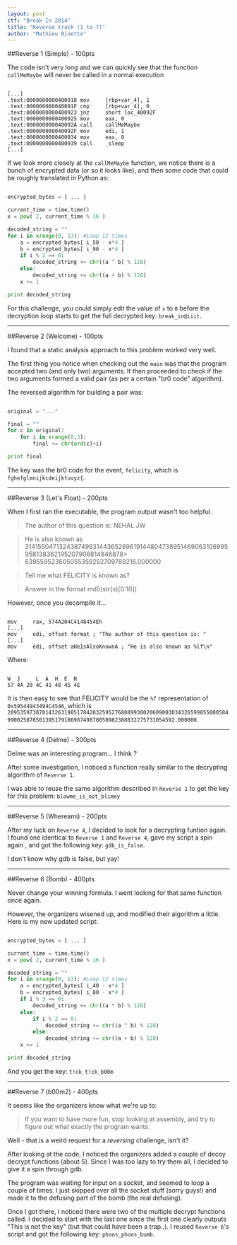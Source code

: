 ```yaml
---
layout: post
ctf: "Break In 2014"
title: "Reverse track (1 to 7)"
author: "Mathieu Binette"
---
```


##Reverse 1 (Simple) - 100pts

The code isn't very long and we can quickly see that the function `callMeMaybe` will never be called in a normal execution

```

[...]
.text:0000000000400918 mov     [rbp+var_4], 1
.text:000000000040091F cmp     [rbp+var_4], 0
.text:0000000000400923 jnz     short loc_40092F
.text:0000000000400925 mov     eax, 0
.text:000000000040092A call    callMeMaybe
.text:000000000040092F mov     edi, 1
.text:0000000000400934 mov     eax, 0
.text:0000000000400939 call    _sleep
[...]

```

If we look more closely at the `callMeMaybe` function, we notice there is a bunch of encrypted data (or so it looks like), and then some code that could be roughly translated in Python as:

```python

encrypted_bytes = [ ... ]

current_time = time.time()
x = pow( 2, current_time % 16 )

decoded_string = ""
for i in xrange(0, 13): #Loop 12 times
    a = encrypted_bytes[ i_50 - x*4 ]
    b = encrypted_bytes[ i_90 - x*4 ]
    if i % 2 == 0:
        decoded_string += chr((a ^ b) % 128)
    else:
        decoded_string += chr((a + b) % 128)
    x += 1

print decoded_string

```

For this challenge, you could simply edit the value of `x` to `0` before the decryption loop starts to get the full decrypted key: `break_in@iiit`.

* * *

##Reverse 2 (Welcome) - 100pts

I found that a static analysis approach to this problem worked very well.

The first thing you notice when checking out the `main` was that the program accepted two (and only two) arguments. It then proceeded to check if the two arguments formed a valid pair (as per a certain "br0 code" algorithm). 

The reversed algorithm for building a pair was:

```python

original = "..."

final = ""
for c in original:
    for i in xrange(0,3):
        final += chr(ord(c)+i)

print final

```

The key was the br0 code for the event, `felicity`, which is `fghefglmnijkcdeijktuvyz{`.

* * *

##Reverse 3 (Let's Float) - 200pts

When I first ran the executable, the program output wasn't too helpful.

> The author of this question is: NEHAL JW

> He is also known as 31415504713243874993144365269619144804738951469063106995958138362195207906814846878> 639559523605055359252709769216.000000

> Tell me what FELICITY is known as?

> Answer in the format md5(str(x)[0:10])

However, once you decompile it...

```

mov     rax, 574A204C4148454Eh
[...]
mov     edi, offset format ; "The author of this question is: "
[...]
mov     edi, offset aHeIsAlsoKnownA ; "He is also known as %lf\n"

```

Where:

```

W  J     L  A  H  E  N
57 4A 20 4C 41 48 45 4E

```

It is then easy to see that FELICITY would be the `%f` representation of `0x59544943494C4546`, which is `209535973878143263198517842832595276808993002060900303432659985500058499002587050139517918698749870058982388832275731054592.000000`.

* * *

##Reverse 4 (Delme) - 300pts

Delme was an interesting program... I think ?

After some investigation, I noticed a function really similar to the decrypting algorithm of `Reverse 1`. 

I was able to reuse the same algorithm described in `Reverse 1` to get the key for this problem: `blowme_is_not_blimey`

* * *

##Reverse 5 (Whereami) - 200pts

After my luck on `Reverse 4`, I decided to look for a decrypting funtion again. I found one identical to `Reverse 1` and `Reverse 4`, gave my script a spin again , and got the following key: `gdb_is_false`.

I don't know why gdb is false, but yay!

* * *

##Reverse 6 (Bomb) - 400pts

Never change your winning formula. I went looking for that same function once again.

However, the organizers wisened up, and modified their algorithm a little. Here is my new updated script:

```python

encrypted_bytes = [ ... ]

current_time = time.time()
x = pow( 2, current_time % 16 )

decoded_string = ""
for i in xrange(0, 13): #Loop 12 times
    a = encrypted_bytes[ i_40 - x*4 ]
    b = encrypted_bytes[ i_80 - x*4 ]
    if i % 3 == 0:
        decoded_string += chr((a * b) % 128)
    else:
        if i % 2 == 0:
            decoded_string += chr((a ^ b) % 128)
        else:
            decoded_string += chr((a + b) % 128)
    x += 1

print decoded_string


```

And you get the key: `t!ck_t!ck_b00m`

* * *

##Reverse 7 (b00m2) - 400pts

It seems like the organizers know what we're up to:

> If you want to have more fun, stop looking at assembly, and try to figure out what exactly the program wants.

Well - that is a weird request for a *reversing* challenge, isn't it?

After looking at the code, I noticed the organizers added a couple of decoy decrypt functions (about 5). Since I was too lazy to try them all, I decided to give it a spin through gdb.

The program was waiting for input on a socket, and seemed to loop a couple of times. I just skipped over all the socket stuff (sorry guys!) and made it to the defusing part of the bomb (the real defusing).

Once I got there, I noticed there were two of the multiple decrypt functions called. I decided to start with the last one since the first one clearly outputs "This is not the key" (but that could have been a trap..). I reused `Reverse 6`'s script and got the following key: `phoos_phoos_bumb`.
